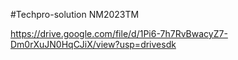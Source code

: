 #Techpro-solution NM2023TM


https://drive.google.com/file/d/1Pi6-7h7RvBwacyZ7-Dm0rXuJN0HqCJiX/view?usp=drivesdk
